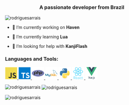 <h3 align="center">A passionate developer from Brazil</h3>

<p align="left"> <img src="https://komarev.com/ghpvc/?username=rodriguesarrais&label=Profile%20views&color=0e75b6&style=flat" alt="rodriguesarrais" /> </p>

- 🔭 I’m currently working on **Haven**

- 🌱 I’m currently learning **Lua**

- 🤝 I’m looking for help with **KanjiFlash**


<h3 align="left">Languages and Tools:</h3>
<p align="left"> <a href="https://developer.mozilla.org/en-US/docs/Web/JavaScript" target="_blank" rel="noreferrer"> <img src="https://raw.githubusercontent.com/devicons/devicon/master/icons/javascript/javascript-original.svg" alt="javascript" width="40" height="40"/> </a>  <a href="https://www.typescriptlang.org/" target="_blank" rel="noreferrer"> <img src="https://raw.githubusercontent.com/devicons/devicon/master/icons/typescript/typescript-original.svg" alt="typescript" width="40" height="40"/> </a>  <a href="https://www.php.net" target="_blank" rel="noreferrer"> <img src="https://raw.githubusercontent.com/devicons/devicon/master/icons/php/php-original.svg" alt="php" width="40" height="40"/> <a href="https://www.mysql.com/" target="_blank" rel="noreferrer"> <img src="https://raw.githubusercontent.com/devicons/devicon/master/icons/mysql/mysql-original-wordmark.svg" alt="mysql" width="40" height="40"/> </a> <a href="https://www.python.org" target="_blank" rel="noreferrer"> <img src="https://raw.githubusercontent.com/devicons/devicon/master/icons/python/python-original.svg" alt="python" width="40" height="40"/> </a> <a href="https://reactjs.org/" target="_blank" rel="noreferrer"> <img src="https://raw.githubusercontent.com/devicons/devicon/master/icons/react/react-original-wordmark.svg" alt="react" width="40" height="40"/> </a> <a href="https://vuejs.org/" target="_blank" rel="noreferrer"> <img src="https://raw.githubusercontent.com/devicons/devicon/master/icons/vuejs/vuejs-original-wordmark.svg" alt="vuejs" width="40" height="40"/> </a> </p>


<p><img align="left" src="https://github-readme-stats.vercel.app/api/top-langs?username=rodriguesarrais&show_icons=true&locale=en&layout=compact" alt="rodriguesarrais" /></p>

<p>&nbsp;<img align="center" src="https://github-readme-stats.vercel.app/api?username=rodriguesarrais&show_icons=true&locale=en" alt="rodriguesarrais" /></p>

<p><img align="center" src="https://github-readme-streak-stats.herokuapp.com/?user=rodriguesarrais&" alt="rodriguesarrais" /></p>

